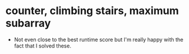 # counter, climbing stairs, maximum subarray

- Not even close to the best runtime score but I'm really happy with the fact that I solved these.
